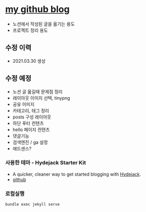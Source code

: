 # [my github blog](https://kim-eun-ji.github.io/)

- 노션에서 작성된 글을 옮기는 용도
- 프로젝트 정리 용도

## 수정 이력

- 2021.03.30 생성

## 수정 예정

- 노션 글 옮길때 문제점 정리
- 레이아웃 이미지 선택, tinypng
- 공유 이미지
- 카테고리, 태그 정리
- posts 구성 레이아웃
- 하단 푸터 컨텐츠
- hello 페이지 컨텐츠
- 댓글기능
- 검색엔진 / ga 설정
- 애드센스?

### 사용한 테마 - Hydejack Starter Kit

- A quicker, cleaner way to get started blogging with [Hydejack](https://hydejack.com/).
- [github](https://github.com/hydecorp/hydejack)

### 로컬실행

`bundle exec jekyll serve`

